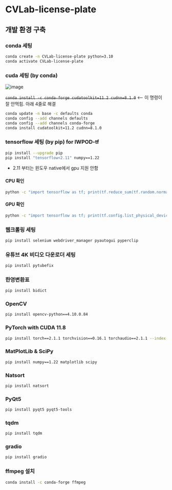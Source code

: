 # CVLab-license-plate


## 개발 환경 구축

### conda 세팅

```bash
conda create -n CVLab-license-plate python=3.10
conda activate CVLab-license-plate
```

### cuda 세팅 (by conda)

![image](https://github.com/user-attachments/assets/7531b017-16f9-472d-800c-c1ef55f94a99)


~~`conda install -c conda-forge cudatoolkit=11.2 cudnn=8.1.0`~~   <-- 이 명령이 잘 안먹힘. 아래 4줄로 해결

```bash
conda update -n base -c defaults conda
conda config --add channels defaults
conda config --add channels conda-forge
conda install cudatoolkit=11.2 cudnn=8.1.0
```
    
### tensorflow 세팅 (by pip) for IWPOD-tf

```bash
pip install --upgrade pip
pip install "tensorflow<2.11" numpy==1.22
```

* 2.11 부터는 윈도우 native에서 gpu 지원 안함

#### CPU 확인

```bash
python -c "import tensorflow as tf; print(tf.reduce_sum(tf.random.normal([1000, 1000])))"
```

#### GPU 확인

```bash
python -c "import tensorflow as tf; print(tf.config.list_physical_devices('GPU'))"
```

### 웹크롤링 세팅

```bash
pip install selenium webdriver_manager pyautogui pyperclip
```

### 유튜브 4K 비디오 다운로더 세팅

```bash
pip install pytubefix
```

### 한영변환표

```bash
pip install bidict
```

### OpenCV

```bash
pip install opencv-python==4.10.0.84
```

### PyTorch with CUDA 11.8

```bash
pip install torch==2.1.1 torchvision==0.16.1 torchaudio==2.1.1 --index-url https://download.pytorch.org/whl/cu118
```

### MatPlotLib & SciPy

```bash
pip install numpy==1.22 matplotlib scipy
```

### Natsort

```bash
pip install natsort
```

### PyQt5

```bash
pip install pyqt5 pyqt5-tools
```

### tqdm

```bash
pip install tqdm
```

### gradio

```bash
pip install gradio
```

### ffmpeg 설치
```bash
conda install -c conda-forge ffmpeg
```
